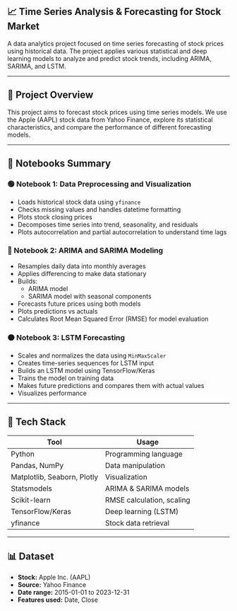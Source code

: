 ## 📈 Time Series Analysis & Forecasting for Stock Market

A data analytics project focused on time series forecasting of stock prices using historical data. The project applies various statistical and deep learning models to analyze and predict stock trends, including ARIMA, SARIMA, and LSTM.

---

## 📌 Project Overview

This project aims to forecast stock prices using time series models. We use the Apple (AAPL) stock data from Yahoo Finance, explore its statistical characteristics, and compare the performance of different forecasting models.

---

## 📁 Notebooks Summary

### 🟢 Notebook 1: Data Preprocessing and Visualization

- Loads historical stock data using `yfinance`
- Checks missing values and handles datetime formatting
- Plots stock closing prices
- Decomposes time series into trend, seasonality, and residuals
- Plots autocorrelation and partial autocorrelation to understand time lags

### 🔵 Notebook 2: ARIMA and SARIMA Modeling

- Resamples daily data into monthly averages
- Applies differencing to make data stationary
- Builds:
  - ARIMA model
  - SARIMA model with seasonal components
- Forecasts future prices using both models
- Plots predictions vs actuals
- Calculates Root Mean Squared Error (RMSE) for model evaluation

### 🟠 Notebook 3: LSTM Forecasting

- Scales and normalizes the data using `MinMaxScaler`
- Creates time-series sequences for LSTM input
- Builds an LSTM model using TensorFlow/Keras
- Trains the model on training data
- Makes future predictions and compares them with actual values
- Visualizes performance

---

## 🧰 Tech Stack

| Tool                        | Usage                           |
|-----------------------------|---------------------------------|
| Python                      | Programming language            |
| Pandas, NumPy               | Data manipulation               |
| Matplotlib, Seaborn, Plotly | Visualization                   |
| Statsmodels                 | ARIMA & SARIMA models           |
| Scikit-learn                | RMSE calculation, scaling       |
| TensorFlow/Keras            | Deep learning (LSTM)            |
| yfinance                    | Stock data retrieval            |

---

## 📊 Dataset

- **Stock:** Apple Inc. (AAPL)
- **Source:** Yahoo Finance
- **Date range:** 2015-01-01 to 2023-12-31
- **Features used:** Date, Close
